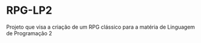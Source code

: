 # RPG-LP2
Projeto que visa a criação de um RPG clássico para a matéria de Linguagem de Programação 2
